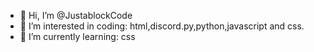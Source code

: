 - 👋 Hi, I’m @JustablockCode
- 👀 I’m interested in coding: html,discord.py,python,javascript and css.
- 🌱 I’m currently learning: css

<!---
JustablockCode/JustablockCode is a ✨ special ✨ repository because its `README.md` (this file) appears on your GitHub profile.
You can click the Preview link to take a look at your changes.
--->
